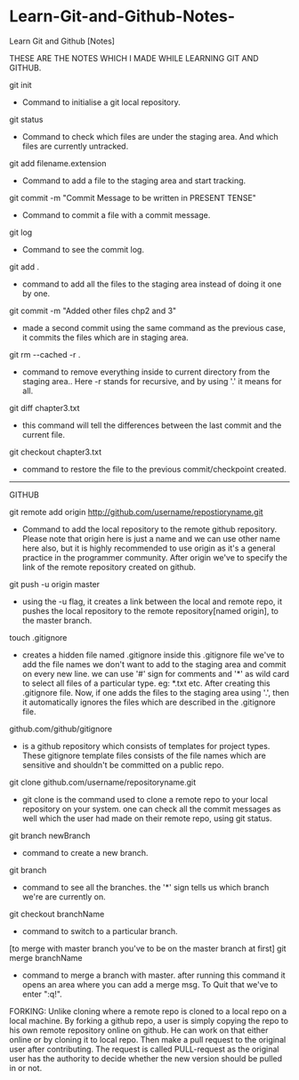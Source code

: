# Learn-Git-and-Github-Notes-
Learn Git and Github [Notes]

THESE ARE THE NOTES WHICH I MADE WHILE LEARNING GIT AND GITHUB.

git init
- Command to initialise a git local repository.

git status
- Command to check which files are under the staging area. And which files are currently untracked.

git add filename.extension
- Command to add a file to the staging area and start tracking.

git commit -m "Commit Message to be written in PRESENT TENSE"
- Command to commit a file with a commit message.

git log
- Command to see the commit log.

git add .
- command to add all the files to the staging area instead of doing it one by one.

git commit -m "Added other files chp2 and 3"
- made a second commit using the same command as the previous case, it commits the files which are in staging area.


git rm --cached -r .
- command to remove everything inside to current directory from the staging area.. Here -r stands for recursive, and by using '.' it means for all. 


git diff chapter3.txt 
- this command will tell the differences between the last commit and the current file.

git checkout chapter3.txt
- command to restore the file to the previous commit/checkpoint created.

-----------------------------------------------------------------------
GITHUB

git remote add origin http://github.com/username/repostioryname.git
- Command to add the local repository to the remote github repository. Please note that origin here is just a name and we can use other name here also, but it is highly recommended to use origin as it's a general practice in the programmer community. After origin we've to specify the link of the remote repository created on github.


git push -u origin master
-  using the -u flag, it creates a link between the local and remote repo, it pushes the local repository to the remote repository[named origin], to the master branch.


touch .gitignore
- creates a hidden file named .gitignore
inside this .gitignore file we've to add the file names  we don't want to add to the staging area and commit on every new line.
we can use '#' sign for comments and '*' as wild card to select all files of a particular type. eg: *.txt etc.
After creating this .gitignore file. Now, if one adds the files to the staging area using '.', then it automatically ignores the files which are described in the .gitignore file.


github.com/github/gitignore 
- is a github repository which consists of templates for project types. These gitignore template files consists of the file names which are sensitive and shouldn't be committed on a public repo.


git clone github.com/username/repositoryname.git
- git clone is the command used to clone a remote repo to your local repository on your system.
one can check all the commit messages as well which the user had made on their remote repo, using git status.


git branch newBranch
- command to create a new branch.

git branch
- command to see all the branches. the '*' sign tells us which branch we're are currently on.

git checkout branchName
- command to switch to a particular branch.

[to merge with master branch you've to be on the master branch at first]
git merge branchName
- command to merge a branch with master. after running this command it opens an area where you can add a merge msg. To Quit that we've to enter ":q!".
 

FORKING:
Unlike cloning where a remote repo is cloned to a local repo on a local machine. By forking a github repo, a user is simply copying the repo to his own remote repository online on github. He can work on that either online or by cloning it to local repo. Then make a pull request to the original user after contributing. The request is called PULL-request as the original user has the authority to decide whether the new version should be pulled in or not.


























